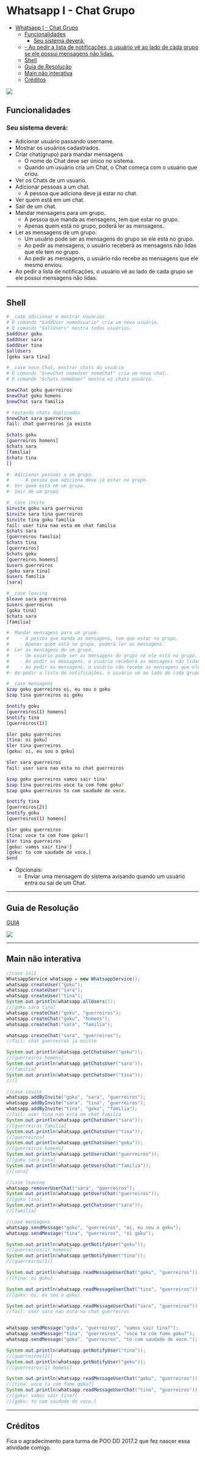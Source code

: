 # Whatsapp I - Chat Grupo

<!--TOC_BEGIN-->
- [Whatsapp I - Chat Grupo](#whatsapp-i---chat-grupo)
  - [Funcionalidades](#funcionalidades)
    - [Seu sistema deverá:](#seu-sistema-deverá)
  - [- Ao pedir a lista de notificações, o usuário vê ao lado de cada grupo se ele possui mensagens não lidas.](#--ao-pedir-a-lista-de-notificações-o-usuário-vê-ao-lado-de-cada-grupo-se-ele-possui-mensagens-não-lidas)
  - [Shell](#shell)
  - [Guia de Resolução](#guia-de-resolução)
  - [Main não interativa](#main-não-interativa)
  - [Créditos](#créditos)

<!--TOC_END-->

![](figura.jpg)

## Funcionalidades
### Seu sistema deverá:

- Adicionar usuário passando username.
- Mostrar os usuários cadastrados.
- Criar chat(grupo) para mandar mensagens
    - O nome do Chat deve ser único no sistema.
    - Quando um usuário cria um Chat, o Chat começa com o usuário que criou.
- Ver os Chats de um usuario.
- Adicionar pessoas a um chat.
    - A pessoa que adiciona deve já estar no chat.
- Ver quem está em um chat.
- Sair de um chat.
- Mandar mensagens para um grupo.
    - A pessoa que manda as mensagens, tem que estar no grupo.
    - Apenas quem está no grupo, poderá ler as mensagens.
- Ler as mensagens de um grupo.    
    - Um usuário pode ser as mensagens do grupo se ele está no grupo.
    - Ao pedir as mensagens, o usuário receberá as mensagens não lidas que ele tem no grupo.
    - Ao pedir as mensagens, o usuário não recebe as mensagens que ele mesmo enviou.
- Ao pedir a lista de notificações, o usuário vê ao lado de cada grupo se ele possui mensagens não lidas.
---
## Shell

```sh
#__case adicionar e mostrar usuários 
# O comando "$addUser nomeUsuario" cria um novo usuário.
# O comando "$allUsers" mostra todos usuários.
$addUser goku
$addUser sara
$addUser tina
$allUsers
[goku sara tina]

#__case novo Chat, mostrar chats do usuário
# O comando "$newChat nomeUser nomeChat" cria um novo chat.
# O comando "$chats nomeUser" mostra os chats usuário.

$newChat goku guerreiros
$newChat goku homens
$newChat sara familia

# testando chats duplicados
$newChat sara guerreiros
fail: chat guerreiros ja existe

$chats goku
[guerreiros homens]
$chats sara
[familia]
$chats tina
[]

#- Adicionar pessoas a um grupo.
#    - A pessoa que adiciona deve já estar no grupo.
#- Ver quem está em um grupo.
#- Sair de um grupo.

#__case invite
$invite goku sara guerreiros
$invite sara tina guerreiros
$invite tina goku familia
fail: user tina nao esta em chat familia
$chats sara
[guerreiros familia]
$chats tina
[guerreiros]
$chats goku
[guerreiros homens]
$users guerreiros
[goku sara tina]
$users familia
[sara]

#__case leaving
$leave sara guerreiros
$users guerreiros
[goku tina]
$chats sara
[familia]

#- Mandar mensagens para um grupo.
#    - A pessoa que manda as mensagens, tem que estar no grupo.
#    - Apenas quem está no grupo, poderá ler as mensagens.
#- Ler as mensagens de um grupo.    
#    - Um usuário pode ser as mensagens do grupo se ele está no grupo.
#    - Ao pedir as mensagens, o usuário receberá as mensagens não lidas que ele tem no grupo.
#    - Ao pedir as mensagens, o usuário não recebe as mensagens que ele mesmo enviou.
#- Ao pedir a lista de notificações, o usuário vê ao lado de cada grupo se ele possui mensagens não lidas.

#__case mensagens
$zap goku guerreiros oi, eu sou o goku
$zap tina guerreiros oi goku

$notify goku
[guerreiros(1) homens]
$notify tina
[guerreiros(1)]

$ler goku guerreiros
[tina: oi goku]
$ler tina guerreiros
[goku: oi, eu sou o goku]

$ler sara guerreiros
fail: user sara nao esta no chat guerreiros

$zap goku guerreiros vamos sair tina?
$zap tina guerreiros voce ta com fome goku?
$zap goku guerreiros to com saudade de voce.

$notify tina
[guerreiros(2)]
$notify goku
[guerreiros(1) homens]

$ler goku guerreiros
[tina: voce ta com fome goku?]
$ler tina guerreiros
[goku: vamos sair tina?]
[goku: to com saudade de voce.]
$end
```

- Opcionais:
    - Enviar uma mensagem do sistema avisando quando um usuário entra ou sai de um Chat.

---

## Guia de Resolução
[GUIA](_guide.md)

![](diagrama.png)

---

## Main não interativa
```java
//case init
WhatsappService whatsapp = new WhatsappService();
whatsapp.createUser("goku");
whatsapp.createUser("sara");
whatsapp.createUser("tina");
System.out.println(whatsapp.allUsers());
//[goku sara tina]
whatsapp.createChat("goku", "guerreiros");
whatsapp.createChat("goku", "homens");
whatsapp.createChat("sara", "familia");

whatsapp.createChat("sara", "guerreiros");
//fail: chat guerreiros ja existe

System.out.println(whatsapp.getChatsUser("goku"));
//[guerreiros homens]
System.out.println(whatsapp.getChatsUser("sara"));
//[familia]
System.out.println(whatsapp.getChatsUser("tina"));
//[]

//case invite
whatsapp.addByInvite("goku", "sara", "guerreiros");
whatsapp.addByInvite("sara", "tina", "guerreiros");
whatsapp.addByInvite("tina", "goku", "familia");
//fail: user tina nao esta em chat familia
System.out.println(whatsapp.getChatsUser("sara"));
//[guerreiros familia]
System.out.println(whatsapp.getChatsUser("tina"));
//[guerreiros]
System.out.println(whatsapp.getChatsUser("goku"));
//[guerreiros homens]
System.out.println(whatsapp.getUsersChat("guerreiros"));
//[goku sara tina]
System.out.println(whatsapp.getUsersChat("familia"));
//[sara]

//case leaving
whatsapp.removerUserChat("sara", "guerreiros");
System.out.println(whatsapp.getUsersChat("guerreiros"));
//[goku tina]
System.out.println(whatsapp.getChatsUser("sara"));
//[familia]

//case mensagens
whatsapp.sendMessage("goku", "guerreiros", "oi, eu sou o goku");
whatsapp.sendMessage("tina", "guerreiros", "oi goku");

System.out.println(whatsapp.getNotifyUser("goku"));
//[guerreiros(1) homens]
System.out.println(whatsapp.getNotifyUser("tina"));
//[guerreiros(1)]

System.out.println(whatsapp.readMessageUserChat("goku", "guerreiros"));
//[tina: oi goku]

System.out.println(whatsapp.readMessageUserChat("tina", "guerreiros"));
//[goku: oi, eu sou o goku]

System.out.println(whatsapp.readMessageUserChat("sara", "guerreiros"));
//fail: user sara nao esta no chat guerreiros


whatsapp.sendMessage("goku", "guerreiros", "vamos sair tina?");
whatsapp.sendMessage("tina", "guerreiros", "voce ta com fome goku?");
whatsapp.sendMessage("goku", "guerreiros", "to com saudade de voce.");

System.out.println(whatsapp.getNotifyUser("tina"));
//[guerreiros(2)]
System.out.println(whatsapp.getNotifyUser("goku"));
//[guerreiros(1) homens]

System.out.println(whatsapp.readMessageUserChat("goku", "guerreiros"));
//[tina: voce ta com fome goku?]
System.out.println(whatsapp.readMessageUserChat("tina", "guerreiros"));
//[goku: vamos sair tina?]
//[goku: to com saudade de voce.]
```
---
## Créditos

Fica o agradecimento para turma de POO DD 2017.2 que fez nascer essa atividade comigo.
